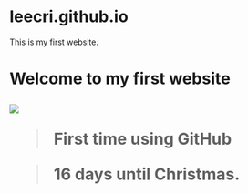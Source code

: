 # leecri.github.io
This is my first website.

<h1>Welcome to my first website

![](https://media.giphy.com/media/Y8ocCgwtdj29O/giphy.gif) 

>First time using GitHub

>16 days until Christmas.